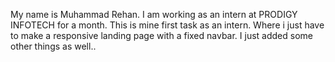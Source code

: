 My name is Muhammad Rehan.
I am working as an intern at PRODIGY INFOTECH for a month.
This is mine first task as an intern.
Where i just have to make a responsive landing page with a fixed navbar.
I just added some other things as well..
